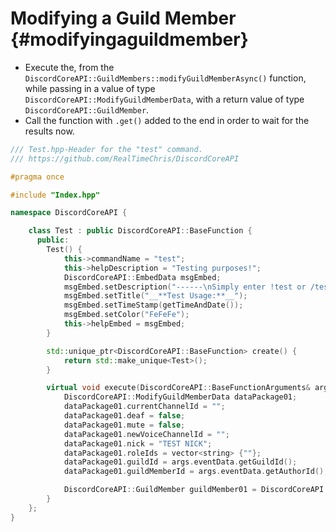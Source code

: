 Modifying a Guild Member {#modifyingaguildmember}
============
- Execute the, from the `DiscordCoreAPI::GuildMembers::modifyGuildMemberAsync()` function, while passing in a value of type `DiscordCoreAPI::ModifyGuildMemberData`, with a return value of type `DiscordCoreAPI::GuildMember`.
- Call the function with `.get()` added to the end in order to wait for the results now.

```cpp
/// Test.hpp-Header for the "test" command.
/// https://github.com/RealTimeChris/DiscordCoreAPI

#pragma once

#include "Index.hpp"

namespace DiscordCoreAPI {

	class Test : public DiscordCoreAPI::BaseFunction {
	  public:
		Test() {
			this->commandName = "test";
			this->helpDescription = "Testing purposes!";
			DiscordCoreAPI::EmbedData msgEmbed;
			msgEmbed.setDescription("------\nSimply enter !test or /test!\n------");
			msgEmbed.setTitle("__**Test Usage:**__");
			msgEmbed.setTimeStamp(getTimeAndDate());
			msgEmbed.setColor("FeFeFe");
			this->helpEmbed = msgEmbed;
		}

		std::unique_ptr<DiscordCoreAPI::BaseFunction> create() {
			return std::make_unique<Test>();
		}

		virtual void execute(DiscordCoreAPI::BaseFunctionArguments& args) {
			DiscordCoreAPI::ModifyGuildMemberData dataPackage01;
			dataPackage01.currentChannelId = "";
			dataPackage01.deaf = false;
			dataPackage01.mute = false;
			dataPackage01.newVoiceChannelId = "";
			dataPackage01.nick = "TEST NICK";
			dataPackage01.roleIds = vector<string> {""};
			dataPackage01.guildId = args.eventData.getGuildId();
			dataPackage01.guildMemberId = args.eventData.getAuthorId();

			DiscordCoreAPI::GuildMember guildMember01 = DiscordCoreAPI::GuildMembers::modifyGuildMemberAsync(dataPackage01).get();
		}
	};
}
```
